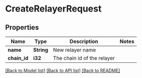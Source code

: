 # CreateRelayerRequest

## Properties

Name | Type | Description | Notes
------------ | ------------- | ------------- | -------------
**name** | **String** | New relayer name | 
**chain_id** | **i32** | The chain id of the relayer | 

[[Back to Model list]](../README.md#documentation-for-models) [[Back to API list]](../README.md#documentation-for-api-endpoints) [[Back to README]](../README.md)


